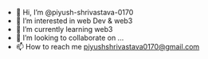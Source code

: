 - 👋 Hi, I’m @piyush-shrivastava-0170
- 👀 I’m interested in web Dev & web3
- 🌱 I’m currently learning web3
- 💞️ I’m looking to collaborate on ...
- 📫 How to reach me piyushshrivastava0170@gmail.com


<!---
piyush-shrivastava-0170/piyush-shrivastava-0170 is a ✨ special ✨ repository because its `README.md` (this file) appears on your GitHub profile.
You can click the Preview link to take a look at your changes.
--->
